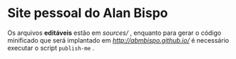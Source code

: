 # Site pessoal do Alan Bispo

Os arquivos **editáveis** estão em _sources/_ , enquanto para gerar o código minificado que será implantado em _http://abmbispo.github.io/_ é necessário executar o script `publish-me` .
